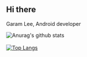 ## Hi there

Garam Lee, Android developer

![Anurag's github stats](https://github-readme-stats.vercel.app/api?username=LeeGaramm&hide=contribs,stars&show_icons=true)
<br></br>
[![Top Langs](https://github-readme-stats.vercel.app/api/top-langs/?username=LeeGaramm)](https://github.com/anuraghazra/github-readme-stats)


